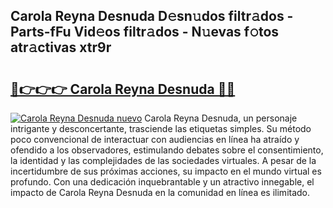 ## Carola Reyna Desnuda D𝚎sn𝚞dos filtr𝚊dos - Parts-fFu Vid𝚎os filtr𝚊dos - N𝚞evas f𝚘tos atr𝚊ctivas xtr9r

# <h2><a href="http://mbbdf7x.tromn.icu/?c=Carola+Reyna+Desnuda">🔗👉👉👉 Carola Reyna Desnuda 🔗🔗</a></h2>

[![Carola Reyna Desnuda nuevo](https://i.imgur.com/pEAQMta.gif)](http://mbbdf7x.tromn.icu/?c=Carola+Reyna+Desnuda)
Carola Reyna Desnuda, un personaje intrigante y desconcertante, trasciende las etiquetas simples. Su método poco convencional de interactuar con audiencias en línea ha atraído y ofendido a los observadores, estimulando debates sobre el consentimiento, la identidad y las complejidades de las sociedades virtuales. A pesar de la incertidumbre de sus próximas acciones, su impacto en el mundo virtual es profundo. Con una dedicación inquebrantable y un atractivo innegable, el impacto de Carola Reyna Desnuda en la comunidad en línea es ilimitado.
